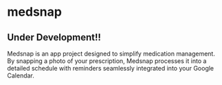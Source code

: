 # medsnap
## Under Development!!

Medsnap is an app project designed to simplify medication management. By snapping a photo of your prescription, Medsnap processes it into a detailed schedule with reminders seamlessly integrated into your Google Calendar.
